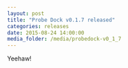 ```yaml
---
layout: post
title: "Probe Dock v0.1.7 released"
categories: releases
date: 2015-08-24 14:00:00
media_folder: /media/probedock-v0_1_7
---
```


Yeehaw!
